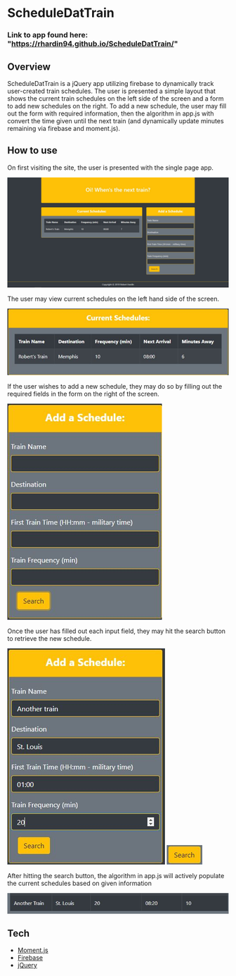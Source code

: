 # ScheduleDatTrain
### Link to app found here: "https://rhardin94.github.io/ScheduleDatTrain/"
## Overview
ScheduleDatTrain is a jQuery app utilizing firebase to dynamically track user-created train schedules. The user is presented a simple layout that shows the current train schedules on the left side of the screen and a form to add new schedules on the right. To add a new schedule, the user may fill out the form with required information, then the algorithm in app.js with convert the time given until the next train (and dynamically update minutes remaining via firebase and moment.js).

## How to use

On first visiting the site, the user is presented with the single page app.

![homepage containing current train schedules and a form to add new ones](/assets/screenshots/home.jpg)

The user may view current schedules on the left hand side of the screen.

![current schedules table, listing each train's name, destination, frequency, next arrival, and minutes away](/assets/screenshots/current.jpg)

If the user wishes to add a new schedule, they may do so by filling out the required fields in the form on the right of the screen.

![Add new schedule form that requires name, destination, first train time, and frequency](/assets/screenshots/add.jpg)

Once the user has filled out each input field, they may hit the search button to retrieve the new schedule.

![filled out add new schedule form](/assets/screenshots/new.jpg)
![search button](/assets/screenshots/search.jpg)

After hitting the search button, the algorithm in app.js will actively populate the current schedules based on given information

![new schedule added to current schedules table](/assets/screenshots/added.jpg)

## Tech
* [Moment.js](https://momentjs.com/)
* [Firebase](https://firebase.google.com/?gclid=Cj0KCQjw3uboBRDCARIsAO2XcYAHXHyJ2OK79yAcdES-9rXxIyN6HvswNcnjW0TTWNzzKYCjax3_6bwaAmhPEALw_wcB)
* [jQuery](https://jquery.com/)
